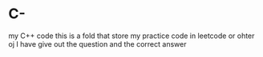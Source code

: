 # C-
my C++ code 
this is a fold that store my practice code in leetcode or ohter oj
I have give out the question and the correct answer
